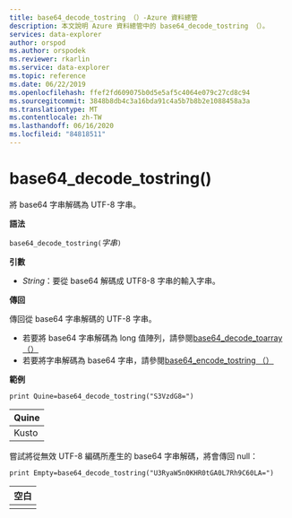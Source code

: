 ```yaml
---
title: base64_decode_tostring （）-Azure 資料總管
description: 本文說明 Azure 資料總管中的 base64_decode_tostring （）。
services: data-explorer
author: orspod
ms.author: orspodek
ms.reviewer: rkarlin
ms.service: data-explorer
ms.topic: reference
ms.date: 06/22/2019
ms.openlocfilehash: ffef2fd609075b0d5e5af5c4064e079c27cd8c94
ms.sourcegitcommit: 3848b8db4c3a16bda91c4a5b7b8b2e1088458a3a
ms.translationtype: MT
ms.contentlocale: zh-TW
ms.lasthandoff: 06/16/2020
ms.locfileid: "84818511"
---
```

# <a name="base64_decode_tostring"></a>base64_decode_tostring()

將 base64 字串解碼為 UTF-8 字串。

**語法**

`base64_decode_tostring(`*字串*`)`

**引數**

* *String*：要從 base64 解碼成 UTF8-8 字串的輸入字串。

**傳回**

傳回從 base64 字串解碼的 UTF-8 字串。

* 若要將 base64 字串解碼為 long 值陣列，請參閱[base64_decode_toarray （）](base64_decode_toarrayfunction.md)
* 若要將字串解碼為 base64 字串，請參閱[base64_encode_tostring （）](base64_encode_tostringfunction.md)

**範例**

<!-- csl: https://help.kusto.windows.net:443/Samples -->
```kusto
print Quine=base64_decode_tostring("S3VzdG8=")
```

|Quine|
|-----|
|Kusto|

嘗試將從無效 UTF-8 編碼所產生的 base64 字串解碼，將會傳回 null：

<!-- csl: https://help.kusto.windows.net:443/Samples -->
```kusto
print Empty=base64_decode_tostring("U3RyaW5n0KHR0tGA0L7Rh9C60LA=")
```

|空白|
|-----|
||
